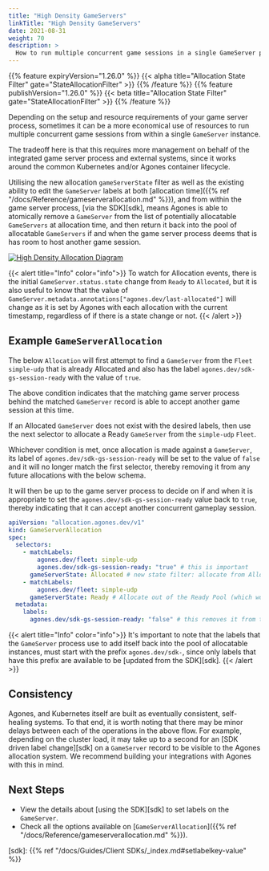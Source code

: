 ```yaml
---
title: "High Density GameServers"
linkTitle: "High Density GameServers"
date: 2021-08-31
weight: 70
description: >
  How to run multiple concurrent game sessions in a single GameServer process.
---
```

{{% feature expiryVersion="1.26.0" %}}
{{< alpha title="Allocation State Filter" gate="StateAllocationFilter" >}}
{{% /feature %}}
{{% feature publishVersion="1.26.0" %}}
{{< beta title="Allocation State Filter" gate="StateAllocationFilter" >}}
{{% /feature %}}

Depending on the setup and resource requirements of your game server process, sometimes it can be a more economical 
use of resources to run multiple concurrent game sessions from within a single `GameServer` instance.

The tradeoff here is that this requires more management on behalf of the integrated game server process and external 
systems, since it works around the common Kubernetes and/or Agones container lifecycle.

Utilising the new allocation `gameServerState` filter as well as the existing ability to edit the 
`GameServer` labels at both [allocation time]({{% ref "/docs/Reference/gameserverallocation.md" %}}), and from 
within the game server process, [via the SDK][sdk], 
means Agones is able to atomically remove a `GameServer` from the list of potentially allocatable 
`GameServers` at allocation time, and then return it back into the pool of allocatable `GameServers` if and when the 
game server process deems that is has room to host another game session. 

<a href="../../../diagrams/high-density.puml.png" target="_blank">
<img src="../../../diagrams/high-density.puml.png" alt="High Density Allocation Diagram" />
</a>

{{< alert title="Info" color="info">}}
To watch for Allocation events, there is the initial `GameServer.status.state` change from `Ready` to `Allocated`,
but it is also useful to know that the value of `GameServer.metadata.annotations["agones.dev/last-allocated"]` will
change as it is set by Agones with each allocation with the current timestamp, regardless of if there 
is a state change or not.
{{< /alert >}}

## Example `GameServerAllocation`

The below `Allocation` will first attempt to find a `GameServer` from the `Fleet` `simple-udp` that is already 
Allocated and also has the label `agones.dev/sdk-gs-session-ready` with the value of `true`.

The above condition indicates that the matching game server process behind the matched `GameServer` record is able to 
accept another game session at this time.

If an Allocated `GameServer` does not exist with the desired labels, then use the next selector to allocate a Ready 
`GameServer` from the `simple-udp` `Fleet`.

Whichever condition is met, once allocation is made against a `GameServer`, its label of `agones.dev/sdk-gs-session-ready` 
will be set to the value of `false` and it will no longer match the first selector, thereby removing it from any 
future allocations with the below schema.

It will then be up to the game server process to decide on if and when it is appropriate to set the 
`agones.dev/sdk-gs-session-ready` value back to `true`, thereby indicating that it can accept another concurrent 
gameplay session.

```yaml
apiVersion: "allocation.agones.dev/v1"
kind: GameServerAllocation
spec:
  selectors:
    - matchLabels:
        agones.dev/fleet: simple-udp
        agones.dev/sdk-gs-session-ready: "true" # this is important
      gameServerState: Allocated # new state filter: allocate from Allocated servers
    - matchLabels:
        agones.dev/fleet: simple-udp
      gameServerState: Ready # Allocate out of the Ready Pool (which would be default, so backward compatible)
  metadata:
    labels:
      agones.dev/sdk-gs-session-ready: "false" # this removes it from the pool
```

{{< alert title="Info" color="info">}}
It's important to note that the labels that the `GameServer` process use to add itself back into the pool of 
allocatable instances, must start with the prefix `agones.dev/sdk-`, since only labels that have this prefix are 
available to be [updated from the SDK][sdk].
{{< /alert >}}

## Consistency

Agones, and Kubernetes itself are built as eventually consistent, self-healing systems. To that end, it is worth 
noting that there may be minor delays between each of the operations in the above flow.  For example, depending on the 
cluster load, it may take up to a second for an [SDK driven label change][sdk] on a `GameServer` record to be 
visible to the Agones allocation system. We recommend building your integrations with Agones with this in mind.

## Next Steps

* View the details about [using the SDK][sdk] to set 
  labels on the `GameServer`.
* Check all the options available on [`GameServerAllocation`]({{% ref "/docs/Reference/gameserverallocation.md" %}}).

[sdk]: {{% ref "/docs/Guides/Client SDKs/_index.md#setlabelkey-value" %}}